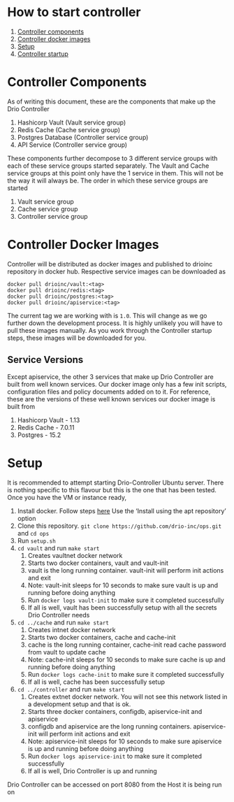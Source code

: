 # How to start controller
1. [Controller components](#controller-components)
1. [Controller docker images](#controller-docker-images)
1. [Setup](#setup)
1. [Controller startup](#controller-startup)

# Controller Components
As of writing this document, these are the components that make up the Drio Controller
1. Hashicorp Vault (Vault service group)
1. Redis Cache (Cache service group)
1. Postgres Database (Controller service group)
1. API Service (Controller service group)

These components further decompose to 3 different service groups with each of these service groups started separately. The Vault and Cache service groups at this point only have the 1 service in them. This will not be the way it will always be. The order in which these service groups are started
1. Vault service group
1. Cache service group
1. Controller service group

# Controller Docker Images
Controller will be distributed as docker images and published to drioinc repository in docker hub. Respective service images can be downloaded as
```
docker pull drioinc/vault:<tag>
docker pull drioinc/redis:<tag>
docker pull drioinc/postgres:<tag>
docker pull drioinc/apiservice:<tag>
```
The current tag we are working with is ```1.0```. This will change as we go further down the development process.
It is highly unlikely you will have to pull these images manually. As you work through the Controller startup steps, these images will be downloaded for you.
## Service Versions
Except apiservice, the other 3 services that make up Drio Controller are built from well known services. Our docker image only has a few init scripts, configuration files and policy documents added on to it. For reference, these are the versions of these well known services our docker image is built from
1. Hashicorp Vault - 1.13
1. Redis Cache - 7.0.11
1. Postgres - 15.2

# Setup
It is recommended to attempt starting Drio-Controller Ubuntu server. There is nothing specific to this flavour but this is the one that has been tested. Once you have the VM or instance ready, 

1. Install docker. Follow steps [here](https://docs.docker.com/engine/install/ubuntu/) Use the ‘Install using the apt repository’ option
1. Clone this repository. ```git clone https://github.com/drio-inc/ops.git``` and ```cd ops```
1. Run ```setup.sh```
1. ```cd vault``` and run ```make start```
    1. Creates vaultnet docker network 
    1. Starts two docker containers, vault and vault-init
    1. vault is the long running container. vault-init will perform init actions and exit
    1. Note: vault-init sleeps for 10 seconds to make sure vault is up and running before doing anything
    1. Run ```docker logs vault-init``` to make sure it completed successfully   
    1. If all is well, vault has been successfully setup with all the secrets Drio Controller needs
1. ```cd ../cache``` and run ```make start```
    1. Creates intnet docker network
    1. Starts two docker containers, cache and cache-init
    1. cache is the long running container, cache-init read cache password from vault to update cache
    1. Note: cache-init sleeps for 10 seconds to make sure cache is up and running before doing anything
    1. Run ```docker logs cache-init``` to make sure it completed successfully
    1. If all is well, cache has been successfully setup
1. ```cd ../controller``` and run ```make start```
    1. Creates extnet docker network. You will not see this network listed in a development setup and that is ok.
    1. Starts three docker containers, configdb, apiservice-init and apiservice
    1. configdb and apiservice are the long running containers. apiservice-init will perform init actions and exit
    1. Note: apiservice-init sleeps for 10 seconds to make sure apiservice is up and running before doing anything
    1. Run ```docker logs apiservice-init``` to make sure it completed successfully
    1. If all is well, Drio Controller is up and running

Drio Controller can be accessed on port 8080 from the Host it is being run on
